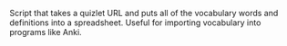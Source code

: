 Script that takes a quizlet URL and puts all of the vocabulary words and definitions into a spreadsheet. Useful for importing vocabulary into programs like Anki.
